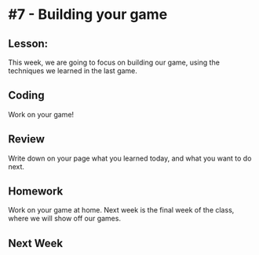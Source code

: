 # #7 - Building your game

## Lesson: 
This week, we are going to focus on building our game, using the techniques we learned in the last game.

## Coding
Work on your game!

## Review 
Write down on your page what you learned today, and what you want to do next.

## Homework
Work on your game at home.  Next week is the final week of the class, where we will show off our games.

## Next Week



